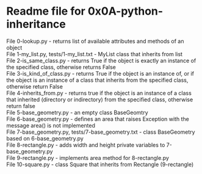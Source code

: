 # Readme file for 0x0A-python-inheritance

File 0-lookup.py - returns list of available attributes and methods of an object  
File 1-my_list.py, tests/1-my_list.txt - MyList class that inherits from list  
File 2-is_same_class.py - returns True if the object is exactly an instance of the specified class, otherwise returns False  
File 3-is_kind_of_class.py - returns True if the object is an instance of, or if the object is an instance of a class that inherits from the specified class, otherwise return False  
File 4-inherits_from.py - returns true if the object is an instance of a class that inherited (directory or indirectory) from the specified class, otherwise return false  
File 5-base_geometry.py - an empty class BaseGeomtry  
File 6-base_geometry.py - defines an area that raises Exception with the message area() is not implemented  
File 7-base_geometry.py, tests/7-base_geometry.txt - class BaseGeometry based on 6-base_geometry.py  
File 8-rectangle.py - adds width and height private variables to 7-base_geometry.py  
File 9-rectangle.py - implements area method for 8-rectangle.py  
File 10-square.py - class Square that inherits from Rectangle (9-rectangle)

